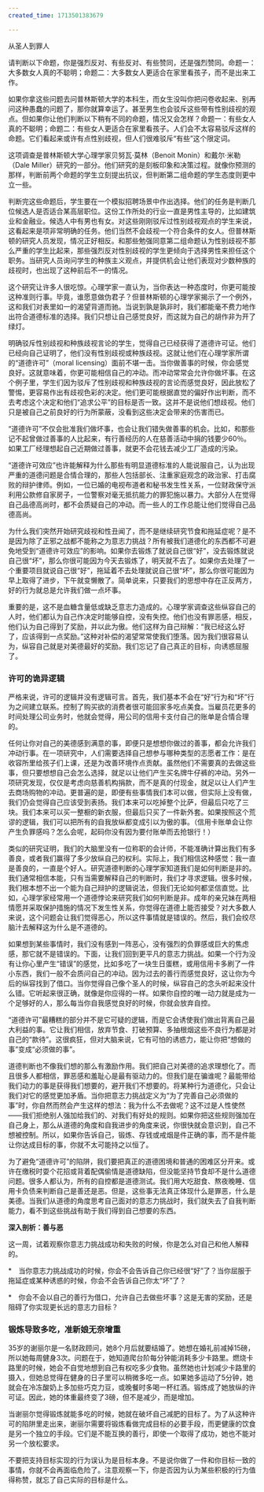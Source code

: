 ```yaml
---
created_time: 1713501383679

---
```

从圣人到罪人

请判断以下命题，你是强烈反对、有些反对、有些赞同，还是强烈赞同。命题一：大多数女人真的不聪明；命题二：大多数女人更适合在家里看孩子，而不是出来工作。

如果你拿这些问题去问普林斯顿大学的本科生，而女生没叫你把问卷收起来、别再问这种愚蠢的问题了，那你就算幸运了。甚至男生也会驳斥这些带有性别歧视的观点。但如果你让他们判断以下稍有不同的命题，情况又会怎样？命题一：有些女人真的不聪明；命题二：有些女人更适合在家里看孩子。人们会不太容易驳斥这样的命题。它们看起来或许有点性别歧视，但人们很难驳斥“有些”这个限定词。

这项调查是普林斯顿大学心理学家贝努瓦·莫林（Benoit Monin）和戴尔·米勒（Dale Miller）研究的一部分。他们研究的是刻板印象和决策过程。就像你预测的那样，判断前两个命题的学生立刻提出抗议，但判断第二组命题的学生态度则更中立一些。

判断完这些命题后，学生要在一个模拟招聘场景中作出选择。他们的任务是判断几位候选人是否适合某高层职位。这份工作所处的行业一直是男性主导的，比如建筑业和金融业。候选人中有男也有女。对这些刚刚驳斥过性别歧视观点的学生来说，这看起来是项非常明确的任务。他们当然不会歧视一个符合条件的女人。但普林斯顿的研究人员发现，情况正好相反。和那些勉强同意第二组命题认为性别歧视不那么严重的学生比起来，那些强烈反对性别歧视的学生更倾向于选择男性来担任这个职务。当研究人员询问学生的种族主义观点，并提供机会让他们表现对少数种族的歧视时，也出现了这种前后不一的情况。

这个研究让许多人很吃惊。心理学家一直认为，当你表达一种态度时，你更可能按这种准则行事。毕竟，谁愿意做伪君子？但普林斯顿的心理学家揭示了一个例外，这和我们对表里如一的渴望背道而驰。当说到孰是孰非时，我们都能毫不费力地作出符合道德标准的选择。我们只想让自己感觉良好，而这就为自己的胡作非为开了绿灯。

明确驳斥性别歧视和种族歧视言论的学生，觉得自己已经获得了道德许可证。他们已经向自己证明了，他们没有性别歧视或种族歧视。这就让他们在心理学家所谓的“道德许可”（moral licensing）面前不堪一击。当你做善事的时候，你会感觉良好。这就意味着，你更可能相信自己的冲动。而冲动常常会允许你做坏事。在这个例子里，学生们因为驳斥了性别歧视和种族歧视的言论而感觉良好，因此放松了警惕，更容易作出有歧视色彩的决定。他们更可能根据直觉的偏好作出判断，而不去考虑这个决定和他们“追求公平”的目标是否一致。这并不是说他们想歧视。他们只是被自己之前良好的行为所蒙蔽，没看到这些决定会带来的伤害而已。

“道德许可”不仅会批准我们做坏事，也会让我们错失做善事的机会。比如，和那些记不起曾做过善事的人比起来，有行善经历的人在慈善活动中捐的钱要少60％。如果工厂经理想起自己近期做过善事，就更不会花钱去减少工厂造成的污染。

“道德许可效应”也许能解释为什么那些有明显道德标准的人能说服自己，认为出现严重的道德问题是合情合理的，那些人包括部长、注重家庭观念的政治家、打击腐败的辩护律师。例如，一位已婚的电视布道者和秘书发生性关系，一位财政保守派利用公款修自家房子，一位警察对毫无抵抗能力的罪犯施以暴力。大部分人在觉得自己品德高尚时，都不会质疑自己的冲动。而一些人的工作总能让他们觉得自己品德高尚。

为什么我们突然开始研究歧视和性丑闻了，而不是继续研究节食和拖延症呢？是不是因为除了正邪之战都不能称之为意志力挑战？所有被我们道德化的东西都不可避免地受到“道德许可效应”的影响。如果你去锻炼了就说自己很“好”，没去锻炼就说自己很“坏”，那么你很可能因为今天去锻炼了，明天就不去了。如果你去处理了一个重要项目就说自己很“好”，拖延着不去处理就说自己很“坏”，那么你很可能因为早上取得了进步，下午就变懒散了。简单说来，只要我们的思想中存在正反两方，好的行为就总是允许我们做一点坏事。

重要的是，这不是血糖含量低或缺乏意志力造成的。心理学家调查这些纵容自己的人时，他们都认为自己作决定时能够自控，没有失控。他们也没有罪恶感，相反，他们认为自己得到了奖励，并以此为傲。他们这样为自己辩解：“我已经这么好了，应该得到一点奖励。”这种对补偿的渴望常常使我们堕落。因为我们很容易认为，纵容自己就是对美德最好的奖励。我们忘记了自己真正的目标，向诱惑屈服了。

### 许可的诡异逻辑

严格来说，许可的逻辑并没有逻辑可言。首先，我们基本不会在“好”行为和“坏”行为之间建立联系。控制了购买欲的消费者很可能回家多吃点美食。当雇员花更多的时间处理公司业务时，他就会觉得，用公司的信用卡支付自己的账单是合情合理的。

任何让你对自己的美德感到满意的事，即便只是想想你做过的善事，都会允许我们冲动行事。在一项研究中，人们需要选择自己想参与哪种类型的志愿者工作：是在收容所里给孩子们上课，还是为改善环境作点贡献。虽然他们不需要真的去做这些事，但只要想想自己会怎么选择，就足以让他们产生买名牌牛仔裤的冲动。另外一项研究发现，仅仅是考虑向慈善机构捐款，而不是真的付现金，就足以让人们产生去商场购物的冲动。更普遍的是，即便有些事情我们本可以做，但实际上没有做，我们仍会觉得自己应该受到表扬。我们本来可以吃掉整个比萨，但最后只吃了三块。我们本来可以买一整橱的新衣服，但最后只买了一件新外套。如果按照这个荒谬的逻辑，我们可以把所有的自我放纵都变成引以为傲的事。（信用卡账单会让你产生负罪感吗？怎么会呢，起码你没有因为要付账单而去抢银行！）

类似的研究证明，我们的大脑里没有一位称职的会计师，不能准确计算出我们有多善良，或者我们赢得了多少放纵自己的权利。实际上，我们相信这种感觉：我一直是善良的，一直是个好人。研究道德判断的心理学家知道我们是如何判断是非的。我们通常相信本能，只有当需要解释自己的判断时，我们才寻求逻辑。很多时候，我们根本想不出一个能为自己辩护的逻辑说法，但我们无论如何都坚信直觉。比如，心理学家经常用一个道德悖论来研究我们如何判断是非。成年的亲兄妹在两相情愿并采取保护措施的情况下发生性关系，你觉得在道德上能否接受？对大多数人来说，这个问题会让我们觉得恶心，所以这件事情就是错误的。然后，我们会绞尽脑汁去解释这为什么是不道德的。

如果想到某些事情时，我们没有感到一阵恶心，没有强烈的负罪感或巨大的焦虑感，那它就不是错误的。下面，让我们回到更平凡的意志力挑战。如果一个行为没有让你心里产生“错误”的感觉，比如多吃了一块生日蛋糕，或用信用卡多刷了一件小东西，我们一般不会质问自己的冲动。因为过去的善行而感觉良好，这让你为今后的纵容找到了借口。当你觉得自己像个圣人的时候，纵容自己的念头听起来没什么错。它听起来很正确，就像是你应得的一样。如果你自控的唯一动力就是成为一个足够好的人，那么每当你自我感觉良好的时候，你就会放弃自控。

“道德许可”最糟糕的部分并不是它可疑的逻辑，而是它会诱使我们做出背离自己最大利益的事。它让我们相信，放弃节食、打破预算、多抽根烟这些不良行为都是对自己的“款待”。这很疯狂，但对大脑来说，它有可怕的诱惑力，能让你把“想做的事”变成“必须做的事”。

道德判断也不像我们想的那么有激励作用。我们把自己对美德的追求理想化了。而且很多人都相信，罪恶感和羞耻心是最有驱动力的。但我们是在骗谁呢？最能带给我们动力的事是获得我们想要的，避开我们不想要的。将某种行为道德化，只会让我们对它的感觉更加矛盾。当你把意志力挑战定义为“为了完善自己必须做的事”时，你自然而然会产生这样的想法：我为什么不去做呢？这不过是人性使然——我们拒绝别人强加给我们的、对我们有好处的规则。如果你把这些规则强加在自己身上，那么从道德的角度和自我进步的角度来说，你很快就会意识到，自己不想被控制。所以，如果你告诉自己，锻炼、存钱或戒烟是件正确的事，而不是件能让你达成目标的事，你就不太可能持之以恒了。

为了避免“道德许可”的陷阱，我们要把真正的道德困境和普通的困难区分开来。或许在缴税时耍个花招或背着配偶偷情是道德缺陷，但没能坚持节食却不是什么道德问题。很多人都认为，所有的自控都是道德测试。我们用大吃甜食、熬夜晚睡、信用卡负债来判断自己是善还是恶。但是，这些事无法真正体现什么是罪恶，什么是美德。当我们从道德的角度思考自己面对的意志力挑战时，我们就失去了自我判断能力，看不到这些挑战有助于我们得到自己想要的东西。

**深入剖析：善与恶**

这一周，试着观察你意志力挑战成功和失败的时候，你是怎么对自己和他人解释的。

*　当你意志力挑战成功的时候，你会不会告诉自己你已经很“好”了？当你屈服于拖延症或某种诱惑的时候，你会不会告诉自己你太“坏”了？

*　你会不会以自己的善行为借口，允许自己去做些坏事？这是无害的奖励，还是阻碍了你实现更长远的意志力目标？

### 锻炼导致多吃，准新娘无奈增重

35岁的谢丽尔是一名财政顾问，她8个月后就要结婚了。她想在婚礼前减掉15磅，所以她每周健身3次。问题在于，她知道爬台阶每分钟能消耗多少卡路里。燃烧卡路里的时候，她会不自觉地想到自己有权吃多少食物。虽然她也计划减少卡路里的摄入，但她总觉得在健身的日子里可以稍微多吃一点。如果她多运动了5分钟，她就会在冷冻酸奶上多加些巧克力豆，或晚餐时多喝一杯红酒。锻炼成了她放纵的许可证。因此，她的体重最终变了3磅，但不是减少，而是增加。

当谢丽尔觉得锻炼就能多吃的时候，她就在破坏自己减肥的目标了。为了从这种许可的陷阱里走出来，谢丽尔需要将锻炼看做完成目标的必要手段，而更健康的饮食是另一个独立的手段。它们是不能互换的善行，即使一个取得了成功，她也不能对另一个放松要求。

不要把支持目标实现的行为误认为是目标本身。不是说你做了一件和你目标一致的事情，你就不会再面临危险了。注意观察一下，你是否因为认为某些积极的行为值得称赞，就忘了自己实际的目标是什么。